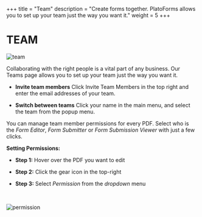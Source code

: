 +++
title = "Team"
description = "Create forms together. PlatoForms allows you to set up your team just the way you want it."
weight = 5
+++

# TEAM

![team](http://clients.typecast.io/PlatoForms/imgs/team.PNG)



Collaborating with the right people is a vital part of any business. Our Teams page allows you to set up your team just the way you want it. 

* **Invite team members**
  Click Invite Team Members in the top right and enter the email addresses of your team.

* **Switch between teams**
  Click your name in the main menu, and select the team from the popup menu.

You can manage team member permissions for every PDF. Select who is the *Form Editor*, *Form Submitter* or *Form Submission Viewer* with just a few clicks. 

**Setting Permissions:**

* **Step 1:** Hover over the PDF you want to edit

* **Step 2:** Click the gear icon in the top-right

* **Step 3:** Select *Permission* from the *dropdown* menu

  ​



![permission](http://clients.typecast.io/PlatoForms/imgs/permission.PNG)
